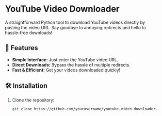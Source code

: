 # YouTube Video Downloader

A straightforward Python tool to download YouTube videos directly by pasting the video URL. Say goodbye to annoying redirects and hello to hassle-free downloads!

## 🚀 Features

- **Simple Interface:** Just enter the YouTube video URL.
- **Direct Downloads:** Bypass the hassle of multiple redirects.
- **Fast & Efficient:** Get your videos downloaded quickly!

## 🛠️ Installation

1. Clone the repository:
   ```bash
   git clone https://github.com/yourusername/youtube-video-downloader.git

